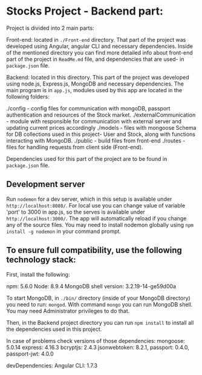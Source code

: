 # Stocks Project - Backend part:
Project is divided into 2 main parts:

Front-end: located in `./Front-end` directory. That part of the project was developed using Angular, angular CLI and necessary dependencies. Inside of the mentioned directory you can find more detailed info about front-end part of the project in `ReadMe.md` file, and dependencies that are used- in `package.json` file.

Backend: located in this directory. This part of the project  was developed using node.js, Express.js, MongoDB and necessary dependencies. The main program is in `app.js`, modules used by this app are located in the following folders:

./config - config files for communication with mongoDB, passport authentication and resources of the Stock market.
./externalCommunication - module with responsible for communication with external server and updating current prices accordingly
./models - files with mongoose Schema for DB collections used in this project- User and Stock, along with functions interacting with MongoDB.
./public - build files from front-end
./routes - files for handling requests from client side (Front-end).

Dependencies used for this part of the project are to be found in `package.json` file.

## Development server

Run `nodemon` for a dev server, which in this setup is available under `http://localhost:8080/`. For local use you can change value of variable 'port' to 3000 in app.js, so the serves is available under `http://localhost:3000/`. The app will automatically reload if you change any of the source files.
You may need to install nodemon globally using `npm install -g nodemon` in your command prompt.

## To ensure full compatibility, use the following technology stack:

First, install the following:

npm: 5.6.0
Node: 8.9.4
MongoDB shell version: 3.2.19-14-ge59d00a

To start MongoDB, in `./bin/` directory (inside of your MongoDB directory) you need to run: `mongod`. With command `mongo` you can run MongoDB shell. You may need Administrator privileges to do that.

Then, in the Backend project directory you can run `npm install` to install all the dependencies used in this project.

In case of problems check versions of those dependencies:
mongoose: 5.0.14
express: 4.16.3
bcryptjs: 2.4.3
jsonwebtoken: 8.2.1,
passport: 0.4.0,
passport-jwt: 4.0.0

devDependencies:
Angular CLI: 1.7.3
